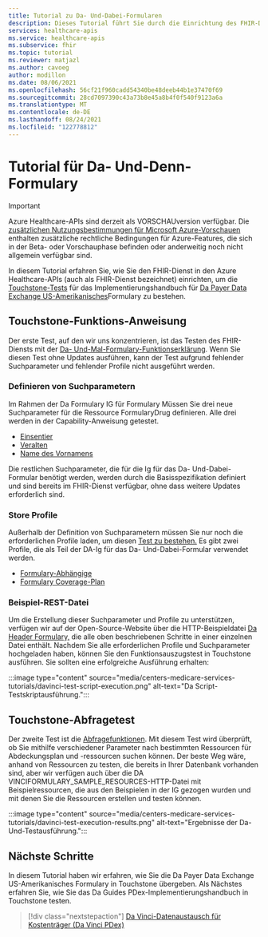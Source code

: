 ```yaml
---
title: Tutorial zu Da- Und-Dabei-Formularen
description: Dieses Tutorial führt Sie durch die Einrichtung des FHIR-Diensts, um die Touchstonetests für den Implementierungsleitfaden für DaVinci-Formulary zu bestehen.
services: healthcare-apis
ms.service: healthcare-apis
ms.subservice: fhir
ms.topic: tutorial
ms.reviewer: matjazl
ms.author: cavoeg
author: modillon
ms.date: 08/06/2021
ms.openlocfilehash: 56cf21f960cadd54340be48deeb44b1e37470f69
ms.sourcegitcommit: 28cd7097390c43a73b8e45a8b4f0f540f9123a6a
ms.translationtype: MT
ms.contentlocale: de-DE
ms.lasthandoff: 08/24/2021
ms.locfileid: "122778812"
---
```

# <a name="tutorial-for-da-vinci-drug-formulary"></a>Tutorial für Da- Und-Denn-Formulary

> [!IMPORTANT]
> Azure Healthcare-APIs sind derzeit als VORSCHAUversion verfügbar. Die [zusätzlichen Nutzungsbestimmungen für Microsoft Azure-Vorschauen](https://azure.microsoft.com/support/legal/preview-supplemental-terms/) enthalten zusätzliche rechtliche Bedingungen für Azure-Features, die sich in der Beta- oder Vorschauphase befinden oder anderweitig noch nicht allgemein verfügbar sind.

In diesem Tutorial erfahren Sie, wie Sie den FHIR-Dienst in den Azure Healthcare-APIs (auch als FHIR-Dienst bezeichnet) einrichten, um die [Touchstone-Tests](https://touchstone.aegis.net/touchstone/) für das Implementierungshandbuch für [Da Payer Data Exchange US-Amerikanisches](http://hl7.org/fhir/us/Davinci-drug-formulary/)Formulary zu bestehen.

## <a name="touchstone-capability-statement"></a>Touchstone-Funktions-Anweisung

Der erste Test, auf den wir uns konzentrieren, ist das Testen des FHIR-Diensts mit der [Da- Und-Mal-Formulary-Funktionserklärung](https://touchstone.aegis.net/touchstone/testdefinitions?selectedTestGrp=/FHIRSandbox/DaVinci/FHIR4-0-1-Test/PDEX/Formulary/00-Capability&activeOnly=false&contentEntry=TEST_SCRIPTS). Wenn Sie diesen Test ohne Updates ausführen, kann der Test aufgrund fehlender Suchparameter und fehlender Profile nicht ausgeführt werden.

### <a name="define-search-parameters"></a>Definieren von Suchparametern

Im Rahmen der Da Formulary IG für Formulary [](how-to-do-custom-search.md) Müssen Sie drei neue Suchparameter für die Ressource FormularyDrug definieren. Alle drei werden in der Capability-Anweisung getestet.

* [Einsentier](http://hl7.org/fhir/us/davinci-drug-formulary/STU1.0.1/SearchParameter-DrugTier.json.html)
* [Veralten](http://hl7.org/fhir/us/davinci-drug-formulary/STU1.0.1/SearchParameter-DrugPlan.json.html)
* [Name des Vornamens](http://hl7.org/fhir/us/davinci-drug-formulary/STU1.0.1/SearchParameter-DrugName.json.html)

Die restlichen Suchparameter, die für die Ig für das Da- Und-Dabei-Formular benötigt werden, werden durch die Basisspezifikation definiert und sind bereits im FHIR-Dienst verfügbar, ohne dass weitere Updates erforderlich sind.

### <a name="store-profiles"></a>Store Profile

Außerhalb der Definition von Suchparametern müssen Sie nur noch die erforderlichen Profile laden, um diesen [Test zu bestehen.](validation-against-profiles.md) Es gibt zwei Profile, die als Teil der DA-Ig für das Da- Und-Dabei-Formular verwendet werden.

* [Formulary-Abhängige](http://hl7.org/fhir/us/davinci-drug-formulary/STU1.0.1/StructureDefinition-usdf-FormularyDrug.html)
* [Formulary Coverage-Plan](http://hl7.org/fhir/us/davinci-drug-formulary/STU1.0.1/StructureDefinition-usdf-CoveragePlan.html)

### <a name="sample-rest-file"></a>Beispiel-REST-Datei

Um die Erstellung dieser Suchparameter und Profile zu unterstützen, verfügen wir auf der Open-Source-Website über die HTTP-Beispieldatei [Da Header Formulary,](https://github.com/microsoft/fhir-server/blob/main/docs/rest/DaVinciFormulary/DaVinciFormulary.http) die alle oben beschriebenen Schritte in einer einzelnen Datei enthält. Nachdem Sie alle erforderlichen Profile und Suchparameter hochgeladen haben, können Sie den Funktionsauszugstest in Touchstone ausführen. Sie sollten eine erfolgreiche Ausführung erhalten:

:::image type="content" source="media/centers-medicare-services-tutorials/davinci-test-script-execution.png" alt-text="Da Script-Testskriptausführung.":::

## <a name="touchstone-query-test"></a>Touchstone-Abfragetest

Der zweite Test ist die [Abfragefunktionen](https://touchstone.aegis.net/touchstone/testdefinitions?selectedTestGrp=/FHIRSandbox/DaVinci/FHIR4-0-1-Test/PDEX/Formulary/01-Query&activeOnly=false&contentEntry=TEST_SCRIPTS). Mit diesem Test wird überprüft, ob Sie mithilfe verschiedener Parameter nach bestimmten Ressourcen für Abdeckungsplan und -ressourcen suchen können. Der beste Weg wäre, anhand von Ressourcen zu testen, die bereits in Ihrer Datenbank vorhanden sind, aber wir verfügen auch über die DA VINCIFORMULARY_SAMPLE_RESOURCES-HTTP-Datei mit Beispielressourcen, die aus den Beispielen in der IG gezogen wurden und mit denen Sie die Ressourcen erstellen und testen können. [](https://github.com/microsoft/fhir-server/blob/main/docs/rest/DaVinciFormulary/DaVinciFormulary_Sample_Resources.http)

:::image type="content" source="media/centers-medicare-services-tutorials/davinci-test-execution-results.png" alt-text="Ergebnisse der Da- Und-Testausführung.":::

## <a name="next-steps"></a>Nächste Schritte

In diesem Tutorial haben wir erfahren, wie Sie die Da Payer Data Exchange US-Amerikanisches Formulary in Touchstone übergeben. Als Nächstes erfahren Sie, wie Sie das Da Guides PDex-Implementierungshandbuch in Touchstone testen.

>[!div class="nextstepaction"]
>[Da Vinci-Datenaustausch für Kostenträger (Da Vinci PDex)](davinci-pdex-tutorial.md)